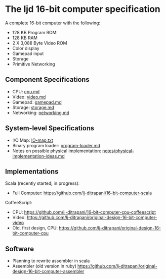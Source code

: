 <!-- =============================================================== -->
The ljd 16-bit computer specification
=====================================

A complete 16-bit computer
with the following:
- 128 KB Program ROM
- 128 KB RAM
- 2 X 3,088 Byte Video ROM
- Color display
- Gamepad input
- Storage
- Primitive Networking


Component Specifications
------------------------

- CPU:  [cpu.md](cpu.md)
- Video:  [video.md](video.md)
- Gamepad:  [gamepad.md](gamepad.md)
- Storage:  [storage.md](storage.md)
- Networking:  [networking.md](networking.md)


System-level Specifications
---------------------------

- I/O Map:  [IO-map.txt](IO-map.txt)
- Binary program loader: [program-loader.md](program-loader.md)
- Notes on possible physical implementation:
  [notes/physical-implementation-ideas.md](notes/physical-implementation-ideas.md)


Implementations
---------------

Scala (recently started, in progress):
- Full Computer: <https://github.com/lj-ditrapani/16-bit-computer-scala>

CoffeeScript:
- CPU: <https://github.com/lj-ditrapani/16-bit-computer-cpu-coffeescript>
- Video: <https://github.com/lj-ditrapani/original-design-16-bit-computer-video>
- Old, first design, CPU: <https://github.com/lj-ditrapani/original-design-16-bit-computer-cpu>


Software
--------

- Planning to rewrite assembler in scala
- Assembler (old version in ruby) <https://github.com/lj-ditrapani/original-design-16-bit-computer-assembler>
